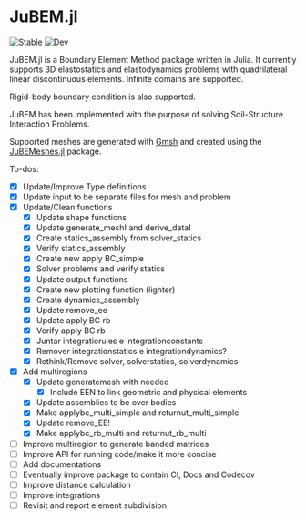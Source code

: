 # JuBEM.jl

[![Stable](https://img.shields.io/badge/docs-stable-blue.svg)](https://lucashttip.github.io/JuBEM.jl/stable/)
[![Dev](https://img.shields.io/badge/docs-dev-blue.svg)](https://lucashttip.github.io/JuBEM.jl/dev/)


JuBEM.jl is a Boundary Element Method package written in Julia. It currently supports 3D elastostatics and elastodynamics problems with quadrilateral linear discontinuous elements.
Infinite domains are supported.

Rigid-body boundary condition is also supported.

JuBEM has been implemented with the purpose of solving Soil-Structure Interaction Problems.

Supported meshes are generated with [Gmsh](https://gmsh.info/) and created using the [JuBEMeshes.jl](https://github.com/lucashttip/JuBEMeshes.jl) package.

To-dos:

- [x] Update/Improve Type definitions
- [x] Update input to be separate files for mesh and problem
- [x] Update/Clean functions
    - [x] Update shape functions
    - [x] Update generate_mesh! and derive_data!
    - [x] Create statics_assembly from solver_statics
    - [x] Verify statics_assembly
    - [x] Create new apply BC_simple
    - [x] Solver problems and verify statics
    - [x] Update output functions
    - [x] Create new plotting function (lighter)
    - [x] Create dynamics_assembly
    - [x] Update remove_ee
    - [x] Update apply BC rb
    - [x] Verify apply BC rb
    - [x] Juntar integratiorules e integrationconstants
    - [x] Remover integrationstatics e integrationdynamics?  
    - [x] Rethink/Remove solver, solverstatics, solverdynamics
- [x] Add multiregions
    - [x] Update generatemesh with needed 
        - [x] Include EEN to link geometric and physical elements
    - [x] Update assemblies to be over bodies
    - [x] Make applybc_multi_simple and returnut_multi_simple
    - [x] Update remove_EE!
    - [x] Make applybc_rb_multi and returnut_rb_multi
- [ ] Improve multiregion to generate banded matrices
- [ ] Improve API for running code/make it more concise
- [ ] Add documentations
- [ ] Eventually improve package to contain CI, Docs and Codecov
- [ ] Improve distance calculation
- [ ] Improve integrations
- [ ] Revisit and report element subdivision